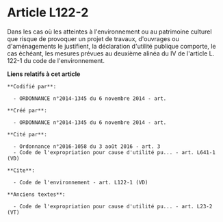 # Article L122-2

Dans les cas où les atteintes à l'environnement ou au patrimoine culturel que risque de provoquer un projet de travaux,
d'ouvrages ou d'aménagements le justifient, la déclaration d'utilité publique comporte, le cas échéant, les mesures prévues
au deuxième alinéa du IV de l'article L. 122-1 du code de l'environnement.

**Liens relatifs à cet article**

	**Codifié par**:

	  - ORDONNANCE n°2014-1345 du 6 novembre 2014 - art.

	**Créé par**:

	  - ORDONNANCE n°2014-1345 du 6 novembre 2014 - art.

	**Cité par**:

	  - Ordonnance n°2016-1058 du 3 août 2016 - art. 3
	  - Code de l'expropriation pour cause d'utilité pu... - art. L641-1 (VD)

	**Cite**:

	  - Code de l'environnement - art. L122-1 (VD)

	**Anciens textes**:

	  - Code de l'expropriation pour cause d'utilité pu... - art. L23-2 (VT)
